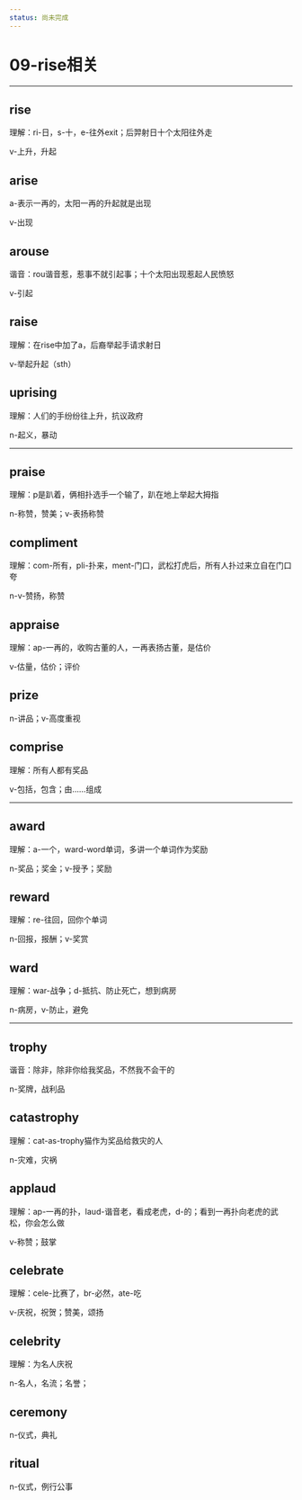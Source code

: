 ```yaml
---
status: 尚未完成
---
```

# 09-rise相关

---

## rise

理解：ri-日，s-十，e-往外exit；后羿射日十个太阳往外走

v-上升，升起


## arise

a-表示一再的，太阳一再的升起就是出现

v-出现


## arouse

谐音：rou谐音惹，惹事不就引起事；十个太阳出现惹起人民愤怒

v-引起

## raise

理解：在rise中加了a，后裔举起手请求射日

v-举起升起（sth）


## uprising

理解：人们的手纷纷往上升，抗议政府

n-起义，暴动

---

## praise

理解：p是趴着，俩相扑选手一个输了，趴在地上举起大拇指

n-称赞，赞美；v-表扬称赞


## compliment

理解：com-所有，pli-扑来，ment-门口，武松打虎后，所有人扑过来立自在门口夸

n-v-赞扬，称赞


## appraise

理解：ap-一再的，收购古董的人，一再表扬古董，是估价

v-估量，估价；评价


## prize

n-讲品；v-高度重视


## comprise

理解：所有人都有奖品

v-包括，包含；由……组成



---

## award

理解：a-一个，ward-word单词，多讲一个单词作为奖励

n-奖品；奖金；v-授予；奖励


## reward

理解：re-往回，回你个单词

n-回报，报酬；v-奖赏


## ward

理解：war-战争；d-抵抗、防止死亡，想到病房

n-病房，v-防止，避免



---

## trophy

谐音：除非，除非你给我奖品，不然我不会干的

n-奖牌，战利品


## catastrophy

理解：cat-as-trophy猫作为奖品给救灾的人

n-灾难，灾祸


## applaud

理解：ap-一再的扑，laud-谐音老，看成老虎，d-的；看到一再扑向老虎的武松，你会怎么做

v-称赞；鼓掌


## celebrate

理解：cele-比赛了，br-必然，ate-吃

v-庆祝，祝贺；赞美，颂扬


## celebrity

理解：为名人庆祝

n-名人，名流；名誉；


## ceremony

n-仪式，典礼


## ritual

n-仪式，例行公事 